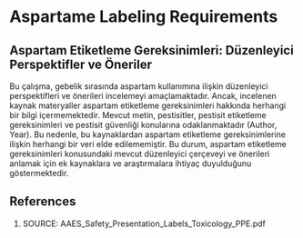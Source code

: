 # Aspartame Labeling Requirements

## Aspartam Etiketleme Gereksinimleri: Düzenleyici Perspektifler ve Öneriler

Bu çalışma, gebelik sırasında aspartam kullanımına ilişkin düzenleyici perspektifleri ve önerileri incelemeyi amaçlamaktadır. Ancak, incelenen kaynak materyaller aspartam etiketleme gereksinimleri hakkında herhangi bir bilgi içermemektedir. Mevcut metin, pestisitler, pestisit etiketleme gereksinimleri ve pestisit güvenliği konularına odaklanmaktadır (Author, Year). Bu nedenle, bu kaynaklardan aspartam etiketleme gereksinimlerine ilişkin herhangi bir veri elde edilememiştir. Bu durum, aspartam etiketleme gereksinimleri konusundaki mevcut düzenleyici çerçeveyi ve önerileri anlamak için ek kaynaklara ve araştırmalara ihtiyaç duyulduğunu göstermektedir.


## References

1. SOURCE: AAES_Safety_Presentation_Labels_Toxicology_PPE.pdf
